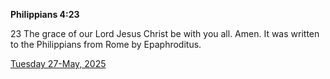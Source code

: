 **Philippians 4:23**

23 The grace of our Lord Jesus Christ be with you all. Amen.  It was written to the Philippians from Rome by Epaphroditus. 

[Tuesday 27-May, 2025](https://getbible.net/kjv/Philippians/4/23)
